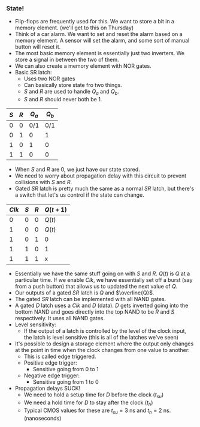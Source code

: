 ### State!
- Flip-flops are frequently used for this. We want to store a bit in a memory element. (we'll get to this on Thursday)
- Think of a car alarm. We want to set and reset the alarm based on a memory element. A sensor will set the alarm, and some sort of manual button will reset it.
- The most basic memory element is essentially just two inverters. We store a signal in between the two of them.
- We can also create a memory element with NOR gates.
- Basic SR latch:
	- Uses two NOR gates
	- Can basically store state fro two things.
	- $S$ and $R$ are used to handle $Q_a$ and $Q_b$.
	- $S$ and $R$ should never both be 1.

|$S$|$R$|$Q_a$|$Q_b$|
|-|-|-|-|
|0|0|0/1|0/1|
|0|1|0|1|
|1|0|1|0|
|1|1|0|0|

- When $S$ and $R$ are 0, we just have our state stored.
- We need to worry about propagation delay with this circuit to prevent collisions with $S$ and $R$.
- Gated $SR$ latch is pretty much the same as a normal $SR$ latch, but there's a switch that let's us control if the state can change.

|$Clk$|$S$|$R$|$Q(t+1)$|
|-|-|-|-|
|0|0|0|$Q(t)$|
|1|0|0|$Q(t)$|
|1|0|1|0|
|1|1|0|1|
|1|1|1|x|

- Essentially we have the same stuff going on with $S$ and $R$. $Q(t)$ is $Q$ at a particular time. If we enable $Clk$, we have essentially set off a burst (say from a push button) that allows us to updated the next value of $Q$.
- Our outputs of a gated $SR$ latch is $Q$ and $\overline{Q}$.
- The gated $SR$ latch can be implemented with all NAND gates.
- A gated $D$ latch uses a $Clk$ and $D$ (data). $D$ gets inverted going into the bottom NAND and goes directly into the top NAND to be $R$ and $S$ respectively. It uses all NAND gates.
- Level sensitivity:
	- If the output of a latch is controlled by the level of the clock input, the latch is level sensitive (this is all of the latches we've seen)
- It's possible to design a storage element where the output only changes at the point in time when the clock changes from one value to another:
	- This is called edge triggered.
	- Positive edge trigger:
		- Sensitive going from 0 to 1
	- Negative edge trigger:
		- Sensitive going from 1 to 0
- Propagation delays SUCK!
	- We need to hold a setup time for $D$ before the clock ($t_{su}$)
	- We need a hold time for $D$ to stay after the clock ($t_h$)
	- Typical CMOS values for these are $t_{su}=3\text{ ns}$ and $t_h=2\text{ ns}$. (nanoseconds)